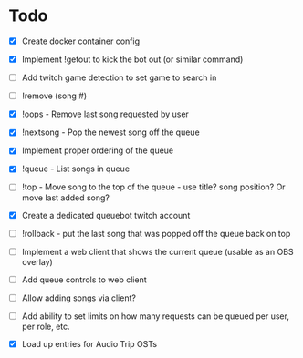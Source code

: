 # Todo

- [x] Create docker container config
- [x] Implement !getout to kick the bot out (or similar command)
- [ ] Add twitch game detection to set game to search in
- [ ] !remove (song #)
- [x] !oops - Remove last song requested by user
- [x] !nextsong - Pop the newest song off the queue
- [x] Implement proper ordering of the queue
- [x] !queue - List songs in queue
- [ ] !top - Move song to the top of the queue - use title? song position? Or move last added song?
- [x] Create a dedicated queuebot twitch account
- [ ] !rollback - put the last song that was popped off the queue back on top
- [ ] Implement a web client that shows the current queue (usable as an OBS overlay)
- [ ] Add queue controls to web client
- [ ] Allow adding songs via client?

- [ ] Add ability to set limits on how many requests can be queued per user, per role, etc. 

- [x] Load up entries for Audio Trip OSTs
